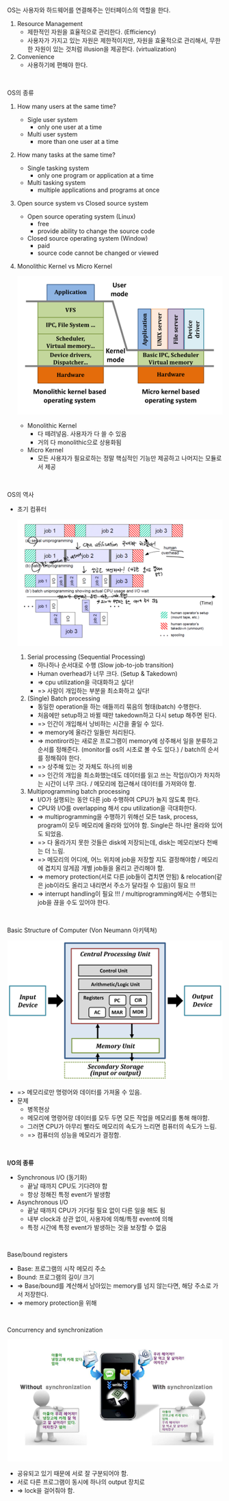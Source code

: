 OS는 사용자와 하드웨어를 연결해주는 인터페이스의 역할을 한다. 

1. Resource Management
   - 제한적인 자원을 효율적으로 관리한다. (Efficiency)
   - 사용자가 가지고 있는 자원은 제한적이지만, 자원을 효율적으로 관리해서, 무한한 자원이 있는 것처럼 illusion을 제공한다. (virtualization)
2. Convenience
   - 사용하기에 편해야 한다.

<br>

OS의 종류

1. How many users at the same time?

   - Sigle user system
     - only one user at a time
   - Multi user system
     - more than one user at a time

2. How many tasks at the same time?

   - Single tasking system
     - only one program or application at a time
   - Multi tasking system
     - multiple applications and programs at once

3. Open source system vs Closed source system

   - Open source operating system (Linux)
     - free
     - provide ability to change the source code
   - Closed source operating system (Window)
     - paid
     - source code cannot be changed or viewed

4. Monolithic Kernel vs Micro Kernel

   ![IMG_766B7F89C02C-1](image.assets/IMG_766B7F89C02C-1.jpeg)

   - Monolithic Kernel
     - 다 떼려넣음. 사용자가 다 쓸 수 있음
     - 거의 다 monolithic으로 상용화됨
   - Micro Kernel
     - 모든 사용자가 필요로하는 정말 핵심적인 기능만 제공하고 나머지는 모듈로서 제공

<br>

OS의 역사

- 초기 컴퓨터

  ![IMG_BEEED9C3148D-1](image.assets/IMG_BEEED9C3148D-1.jpeg)

  1. Serial processing (Sequential Processing)
     - 하나하나 순서대로 수행 (Slow job-to-job transition)
     - Human overhead가 너무 크다. (Setup & Takedown)
     - => cpu utilization을 극대화하고 싶다!
     - => 사람이 개입하는 부분을 최소화하고 싶다!
  2. (Single) Batch processing
     - 동일한 operation을 하는 애들끼리 묶음의 형태(batch) 수행한다.
     - 처음에만 setup하고 바뀔 때만 takedown하고 다시 setup 해주면 된다.
     - => 인간이 개입해서 낭비하는 시간을 줄일 수 있다.
     - => memory에 올라간 일들만 처리된다.
     - => montiror라는 새로운 프로그램이 memory에 상주해서 일을 분류하고 순서를 정해준다. (monitor를 os의 시초로 볼 수도 있다.) / batch의 순서를 정해줘야 한다.
     - => 상주해 있는 것 자체도 하나의 비용
     - => 인간의 개입을 최소화했는데도 데이터를 읽고 쓰는 작업(I/O)가 차지하는 시간이 너무 크다. / 메모리에 접근해서 데이터를 가져와야 함.
  3. Multiprogramming batch processing
     - I/O가 실행되는 동안 다른 job 수행하여 CPU가 놀지 않도록 한다.
     - CPU와 I/O를 overlapping 해서 cpu utilization을 극대화한다.
     - => multiprogramming을 수행하기 위해선 모든 task, process, program이 모두 메모리에 올라와 있어야 함. Single은 하나만 올라와 있어도 되었음.
     - => 다 올라가지 못한 것들은 disk에 저장되는데, disk는 메모리보다 천배는 더 느림.
     - => 메모리의 어디에, 어느 위치에 job을 저장할 지도 결정해야함 / 메모리에 겹치지 않게끔 개별 job들을 올리고 관리해야 함.
     - => memory protection(서로 다른 job들이 겹치면 안됨) & relocation(같은 job이라도 올리고 내리면서 주소가 달라질 수 있음)이 필요 !!!
     - => interrupt handling이 필요 !!! / multiprogramming에서는 수행되는 job을 끊을 수도 있어야 한다.

<br>

Basic Structure of Computer (Von Neumann 아키텍쳐)

![IMG_D1B35842F5B2-1](image.assets/IMG_D1B35842F5B2-1.jpeg)

- => 메모리로만 명령어와 데이터를 가져올 수 있음.
- 문제
  - 병목현상
  - 메모리에 명령어랑 데이터를 모두 두면 모든 작업을 메모리를 통해 해야함.
  - 그러면 CPU가 아무리 빨라도 메모리의 속도가 느리면 컴퓨터의 속도가 느림.
  - => 컴퓨터의 성능을 메모리가 결정함.

<br>

**I/O의 종류**

- Synchronous I/O (동기화)
  - 끝날 때까지 CPU도 기다려야 함
  - 항상 정해진 특정 event가 발생함
- Asynchronous I/O
  - 끝날 때까지 CPU가 기다릴 필요 없이 다른 일을 해도 됨
  - 내부 clock과 상관 없이, 사용자에 의해/특정 event에 의해 
  - 특정 시간에 특정 event가 발생하는 것을 보장할 수 없음

<br>

Base/bound registers

- Base: 프로그램의 시작 메모리 주소
- Bound: 프로그램의 길이/ 크기
- => Base/bound를 계산해서 남아있는 memory를 넘지 않는다면, 해당 주소로 가서 저장한다.
- => memory protection을 위해

<br>

Concurrency and synchronization

![IMG_1C189F9035D9-1](image.assets/IMG_1C189F9035D9-1.jpeg)

- 공유되고 있기 때문에 서로 잘 구분되어야 함.
- 서로 다른 프로그램이 동시에 하나의 output 장치로
- => lock을 걸어줘야 함.

<br>